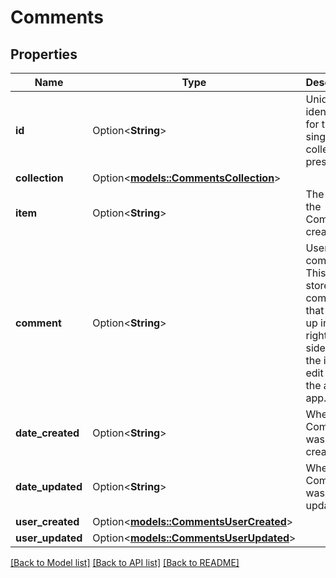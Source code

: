 # Comments

## Properties

Name | Type | Description | Notes
------------ | ------------- | ------------- | -------------
**id** | Option<**String**> | Unique identifier for this single collection preset. | [optional]
**collection** | Option<[**models::CommentsCollection**](Comments_collection.md)> |  | [optional]
**item** | Option<**String**> | The item the Comment is created for. | [optional]
**comment** | Option<**String**> | User comment. This will store the comments that show up in the right sidebar of the item edit page in the admin app. | [optional]
**date_created** | Option<**String**> | When the Comment was created. | [optional]
**date_updated** | Option<**String**> | When the Comment was updated. | [optional]
**user_created** | Option<[**models::CommentsUserCreated**](Comments_user_created.md)> |  | [optional]
**user_updated** | Option<[**models::CommentsUserUpdated**](Comments_user_updated.md)> |  | [optional]

[[Back to Model list]](../README.md#documentation-for-models) [[Back to API list]](../README.md#documentation-for-api-endpoints) [[Back to README]](../README.md)


